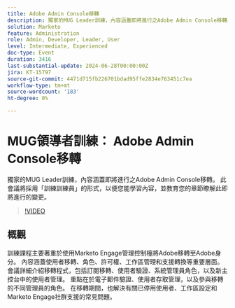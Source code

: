 ```yaml
---
title: Adobe Admin Console移轉
description: 獨家的MUG Leader訓練，內容涵蓋即將進行之Adobe Admin Console移轉。 此會議將採用「訓練訓練員」的形式，以便您能學習內容，並教育您的章節瞭解此即將進行的變更。
solution: Marketo
feature: Administration
role: Admin, Developer, Leader, User
level: Intermediate, Experienced
doc-type: Event
duration: 3416
last-substantial-update: 2024-06-28T00:00:00Z
jira: KT-15797
source-git-commit: 4471d715fb226701bdad95ffe2834e763451c7ea
workflow-type: tm+mt
source-wordcount: '183'
ht-degree: 0%

---
```



# MUG領導者訓練： Adobe Admin Console移轉

獨家的MUG Leader訓練，內容涵蓋即將進行之Adobe Admin Console移轉。 此會議將採用「訓練訓練員」的形式，以便您能學習內容，並教育您的章節瞭解此即將進行的變更。

>[!VIDEO](https://video.tv.adobe.com/v/3430626/?learn=on)

## 概觀

訓練課程主要著重於使用Marketo Engage管理控制檯將Adobe移轉至Adobe身分。 內容涵蓋使用者移轉、角色、許可權、工作區管理和支援轉換等重要層面。 會議詳細介紹移轉程式，包括訂閱移轉、使用者驗證、系統管理員角色，以及新主控台中的使用者管理。 重點在於電子郵件驗證、使用者存取管理，以及參與移轉的不同管理員的角色。 在移轉期間，也解決有關已停用使用者、工作區設定和Marketo Engage社群支援的常見問題。